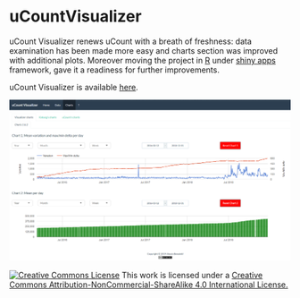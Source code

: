 # uCountVisualizer
uCount Visualizer renews uCount with a breath of freshness: data examination has been made more easy and charts section was improved with additional plots. Moreover moving the project in [R](https://www.r-project.org) under [shiny apps](https://www.shinyapps.io) framework, gave it a readiness for further improvements.

uCount Visualizer is available [here](https://abenedetti.shinyapps.io/uCountVisualizer/).

![background](code/uCountVis_bckgd.png)

<a rel="license" href="http://creativecommons.org/licenses/by-nc-sa/4.0/"><img alt="Creative Commons License" style="border-width:0" src="https://i.creativecommons.org/l/by-nc-sa/4.0/80x15.png" /></a> This work is licensed under a <a rel="license" href="http://creativecommons.org/licenses/by-nc-sa/4.0/">Creative Commons Attribution-NonCommercial-ShareAlike 4.0 International License.</a>
